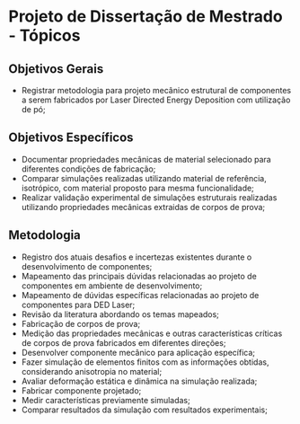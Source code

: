 # Projeto de Dissertação de Mestrado - Tópicos

## Objetivos Gerais
- Registrar metodologia para projeto mecânico estrutural de componentes a serem fabricados por Laser Directed Energy Deposition com utilização de pó;

## Objetivos Específicos
- Documentar propriedades mecânicas de material selecionado para diferentes condições de fabricação;
- Comparar simulações realizadas utilizando material de referência, isotrópico, com material proposto para mesma funcionalidade;
- Realizar validação experimental de simulações estruturais realizadas utilizando propriedades mecânicas extraidas de corpos de prova;

## Metodologia
- Registro dos atuais desafios e incertezas existentes durante o desenvolvimento de componentes;
- Mapeamento das principais dúvidas relacionadas ao projeto de componentes em ambiente de desenvolvimento;
- Mapeamento de dúvidas específicas relacionadas ao projeto de componentes para DED Laser;
- Revisão da literatura abordando os temas mapeados;
- Fabricação de corpos de prova;
- Medição das propriedades mecânicas e outras características críticas de corpos de prova fabricados em diferentes direções;
- Desenvolver componente mecânico para aplicação específica;
- Fazer simulação de elementos finitos com as informações obtidas, considerando anisotropia no material;
- Avaliar deformação estática e dinâmica na simulação realizada;
- Fabricar componente projetado;
- Medir características previamente simuladas;
- Comparar resultados da simulação com resultados experimentais;
